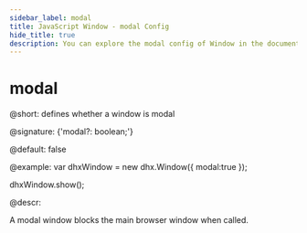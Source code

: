 ```yaml
---
sidebar_label: modal
title: JavaScript Window - modal Config 
hide_title: true
description: You can explore the modal config of Window in the documentation of the DHTMLX JavaScript UI library. Browse developer guides and API reference, try out code examples and live demos, and download a free 30-day evaluation version of DHTMLX Suite 7.
---
```

 
# modal

@short: defines whether a window is modal

@signature: {'modal?: boolean;'}

@default: false

@example:
var dhxWindow = new dhx.Window({
    modal:true
});

dhxWindow.show();

@descr:

A modal window blocks the main browser window when called.

[comment]: # (@related: window/how_to_start.md window/configuration.md#modality)
